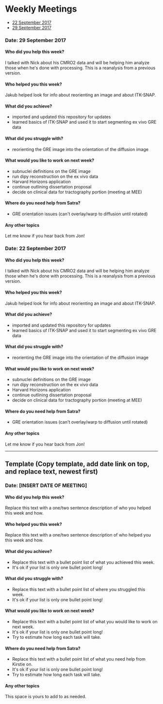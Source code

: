 # Weekly Meetings

* [22 September 2017](#date-22-september-2017)
* [29 September 2017](#date-29-september-2017)

### Date: 29 September 2017

#### Who did you help this week?

I talked with Nick about his CMRO2 data and will be helping him analyze those when he's done with processing. This is a reanalysis from a previous version.

#### Who helped you this week?

Jakub helped look for info about reorienting an image and about ITK-SNAP.

#### What did you achieve?

* imported and updated this repository for updates
* learned basics of ITK-SNAP and used it to start segmenting ex vivo GRE data

#### What did you struggle with?

* reorienting the GRE image into the orientation of the diffusion image

#### What would you like to work on next week?

* subnuclei definitions on the GRE image
* run dipy reconstruction on the ex vivo data
* Harvard Horizons application
* continue outlining dissertation proposal
* decide on clinical data for tractography portion (meeting at MEE)

#### Where do you need help from Satra?

* GRE orientation issues (can't overlay/warp to diffusion until rotated)

#### Any other topics

Let me know if you hear back from Jon!

### Date: 22 September 2017

#### Who did you help this week?

I talked with Nick about his CMRO2 data and will be helping him analyze those when he's done with processing. This is a reanalysis from a previous version.

#### Who helped you this week?

Jakub helped look for info about reorienting an image and about ITK-SNAP.

#### What did you achieve?

* imported and updated this repository for updates
* learned basics of ITK-SNAP and used it to start segmenting ex vivo GRE data

#### What did you struggle with?

* reorienting the GRE image into the orientation of the diffusion image

#### What would you like to work on next week?

* subnuclei definitions on the GRE image
* run dipy reconstruction on the ex vivo data
* Harvard Horizons application
* continue outlining dissertation proposal
* decide on clinical data for tractography portion (meeting at MEE)

#### Where do you need help from Satra?

* GRE orientation issues (can't overlay/warp to diffusion until rotated)

#### Any other topics

Let me know if you hear back from Jon!

---

## Template (Copy template, add date link on top, and replace text, newest first)

### Date: [INSERT DATE OF MEETING]

#### Who did you help this week?

Replace this text with a one/two sentence description of who you helped this week and how.


#### Who helped you this week?

Replace this text with a one/two sentence description of who helped you this week and how.

#### What did you achieve?

* Replace this text with a bullet point list of what you achieved this week.
* It's ok if your list is only one bullet point long!

#### What did you struggle with?

* Replace this text with a bullet point list of where you struggled this week.
* It's ok if your list is only one bullet point long!

#### What would you like to work on next week?

* Replace this text with a bullet point list of what you would like to work on next week.
* It's ok if your list is only one bullet point long!
* Try to estimate how long each task will take.

#### Where do you need help from Satra?

* Replace this text with a bullet point list of what you need help from Kirstie on.
* It's ok if your list is only one bullet point long!
* Try to estimate how long each task will take.

#### Any other topics

This space is yours to add to as needed.
